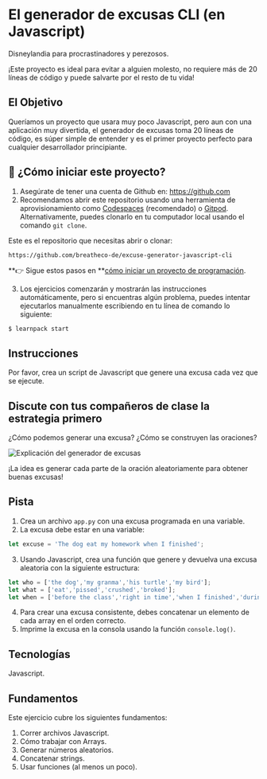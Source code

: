 <!--hide-->
# El generador de excusas CLI (en Javascript) 
<!--endhide-->

Disneylandia para procrastinadores y perezosos.

¡Este proyecto es ideal para evitar a alguien molesto, no requiere más de 20 líneas de código y puede salvarte por el resto de tu vida!

## El Objetivo

Queríamos un proyecto que usara muy poco Javascript, pero aun con una aplicación muy divertida, el generador de excusas toma 20 líneas de código, es súper simple de entender y es el primer proyecto perfecto para cualquier desarrollador principiante.

## 🌱  ¿Cómo iniciar este proyecto?

1. Asegúrate de tener una cuenta de Github en: https://github.com
2. Recomendamos abrir este repositorio usando una herramienta de aprovisionamiento como [Codespaces](https://4geeks.com/es/lesson/tutorial-de-github-codespaces) (recomendado) o [Gitpod](https://4geeks.com/es/lesson/como-utilizar-gitpod). Alternativamente, puedes clonarlo en tu computador local usando el comando `git clone`.


Este es el repositorio que necesitas abrir o clonar:

```
https://github.com/breatheco-de/excuse-generator-javascript-cli
```

**👉 Sigue estos pasos en **[cómo iniciar un proyecto de programación](https://4geeks.com/es/lesson/como-comenzar-un-proyecto-de-codificacion).

3. Los ejercicios comenzarán y mostrarán las instrucciones automáticamente, pero si encuentras algún problema, puedes intentar ejecutarlos manualmente escribiendo en tu línea de comando lo siguiente:

```bash
$ learnpack start
```

## Instrucciones
 
Por favor, crea un script de Javascript que genere una excusa cada vez que se ejecute.

## Discute con tus compañeros de clase la estrategia primero

¿Cómo podemos generar una excusa? ¿Cómo se construyen las oraciones?

![Explicación del generador de excusas](https://github.com/breatheco-de/tutorial-project-excuse-generator-javascript/blob/master/explanation.gif?raw=true)

¡La idea es generar cada parte de la oración aleatoriamente para obtener buenas excusas!

## Pista

1. Crea un archivo `app.py` con una excusa programada en una variable.
2. La excusa debe estar en una variable:
```js
let excuse = 'The dog eat my homework when I finished';
```
3. Usando Javascript, crea una función que genere y devuelva una excusa aleatoria con la siguiente estructura:
```js
let who = ['the dog','my granma','his turtle','my bird'];
let what = ['eat','pissed','crushed','broked'];
let when = ['before the class','right in time','when I finished','during my lunch','while I was praying'];
```
4. Para crear una excusa consistente, debes concatenar un elemento de cada array en el orden correcto.
5. Imprime la excusa en la consola usando la función `console.log()`.

## Tecnologías

Javascript.

## Fundamentos

Este ejercicio cubre los siguientes fundamentos:

1. Correr archivos Javascript.
2. Cómo trabajar con Arrays.
3. Generar números aleatorios.
4. Concatenar strings.
5. Usar funciones (al menos un poco).
